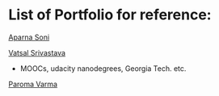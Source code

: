 # List of Portfolio for reference:  

[Aparna Soni](http://www.aparnagsoni.com/)  

[Vatsal Srivastava](https://sites.google.com/view/vatsalbits/education)  
- MOOCs, udacity nanodegrees, Georgia Tech. etc.  

[Paroma Varma](https://www.paroma.xyz/#home)  




